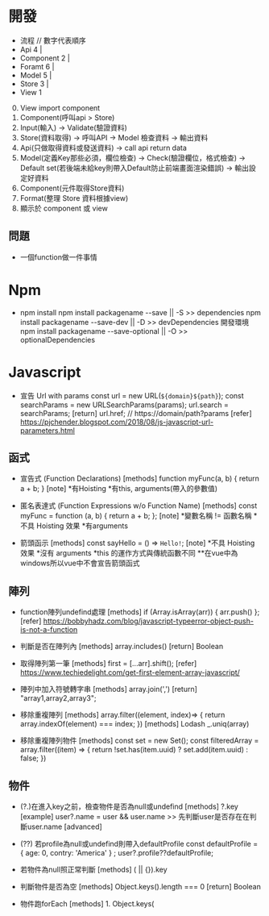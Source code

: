 # 開發

- 流程
// 數字代表順序
- Api 4
|
- Component 2
|
- Foramt 6
|
- Model 5
|
- Store 3
|
- View 1

0. View import component
1. Component(呼叫api > Store)
2. Input(輸入) -> Validate(驗證資料)
3. Store(資料取得) -> 呼叫API -> Model 檢查資料 -> 輸出資料
4. Api(只做取得資料或發送資料) -> call api return data
5. Model(定義Key那些必須，欄位檢查) -> Check(驗證欄位，格式檢查) -> Default set(若後端未給key則帶入Default防止前端畫面渲染錯誤) -> 輸出設定好資料
6. Component(元件取得Store資料)
7. Format(整理 Store 資料根據view)
8. 顯示於 component 或 view

## 問題
- 一個function做一件事情

# Npm

- npm install
npm install packagename --save || -S >> dependencies 
npm install packagename --save-dev || -D >> devDependencies 開發環境
npm install packagename --save-optional || -O >> optionalDependencies

# Javascript

- 宣告 Url with params
const url = new URL(`${domain}${path}`);
const searchParams = new URLSearchParams(params);
url.search = searchParams;
[return] url.href; // https://domain/path?params
[refer] https://pjchender.blogspot.com/2018/08/js-javascript-url-parameters.html

## 函式

- 宣告式 (Function Declarations)
[methods] 
function myFunc(a, b) {
    return a + b;
}
[note]
*有Hoisting
*有this, arguments(帶入的參數值)

- 匿名表達式 (Function Expressions w/o Function Name)
[methods]
const myFunc = function (a, b) {
    return a + b;
};
[note]
*變數名稱 != 函數名稱
*不具 Hoisting 效果
*有arguments

- 箭頭函示
[methods]
const sayHello = () => `Hello!`;
[note]
*不具 Hoisting 效果
*沒有 arguments
*this 的運作方式與傳統函數不同 **在vue中為windows所以vue中不會宣告箭頭函式

## 陣列

- function陣列undefind處理
[methods] if (Array.isArray(arr)) { arr.push() };
[refer] https://bobbyhadz.com/blog/javascript-typeerror-object-push-is-not-a-function

- 判斷是否在陣列內
[methods] array.includes(<param>)
[return] Boolean

- 取得陣列第一筆
[methods] first = [...arr].shift(); 
[refer] https://www.techiedelight.com/get-first-element-array-javascript/

- 陣列中加入符號轉字串
[methods] array.join(',')
[return] "array1,array2,array3";

- 移除重複陣列
[methods] array.filter((element, index)=> { return array.indexOf(element) === index; })
[methods] Lodash _.uniq(array)

- 移除重複陣列物件
[methods]
    const set = new Set();
    const filteredArray = array.filter((item) => {
      return !set.has(item.uuid) ? set.add(item.uuid) : false;
    })

## 物件

- (?.)在進入key之前，檢查物件<object>是否為null或undefind
[methods] <object>?.key
[example] user?.name = user && user.name >> 先判斷user是否存在在判斷user.name
[advanced]
- (??)
若profile為null或undefind則帶入defaultProfile
const defaultProfile = { age: 0, contry: 'America' } ;
user?.profile??defaultProfile;

- 若物件為null照正常判斷
[methods] (<object> || {}).key

- 判斷物件是否為空
[methods] Object.keys(<object>).length === 0
[return] Boolean

- 物件跑forEach
[methods] 1. Object.keys(<object>).forEach > 顯示object key
[methods] 2. Object.values(<object>).forEach > 顯示object value
[methods] 3. Object.entries(<object>).forEach > 顯示object key:value

## File

- 判斷File格式 
[methods] <file> instanceof File
[return] Boolean

# Vue
- 3.0 全域使用
[宣告]
const install = app => {
  app.config.globalProperties.<Params> = <Params>
}
export { install as default }

app.use(<import>);
[呼叫]
import { getCurrentInstance } from 'vue';
const { proxy } = getCurrentInstance();
proxy.{<Params>}

- 重新渲染HTML
[methods] <html :key="number"> </html>
[description] ++key can rerender html

- 父子層HTML
[問題1] 子層資料判斷綁定父層元件
[說明] 若子層引用父層元件，父層需要insertBefore需要先render再被子層處理才不會有問題
[錯誤範例] router-link 不能使用 (子層)v-if 會直接影響 DOMException Failed to execute 'insertBefore' on 'Node'

- CSS scoped 子層
[methods] ::v-deep

# React

# CSS
- 隱藏scroll
[methods] overflow: hidden;

- ul li 自動換行
[methods] word-break: break-all

# SCSS

- 宣告Function
[methods] @mixin <funciton> { css code }
[use] @include <funciton>

# HTML